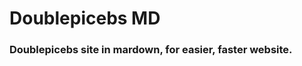 
<h1>
Doublepicebs MD
</h1>
<h3>
Doublepicebs site in mardown, for easier, faster website.
</h3>
<br>

